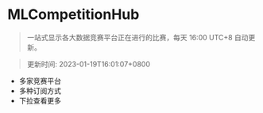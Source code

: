 # MLCompetitionHub

> 一站式显示各大数据竞赛平台正在进行的比赛，每天 16:00 UTC+8 自动更新。
  
> 更新时间: 2023-01-19T16:01:07+0800 

* 多家竞赛平台
* 多种订阅方式
* 下拉查看更多